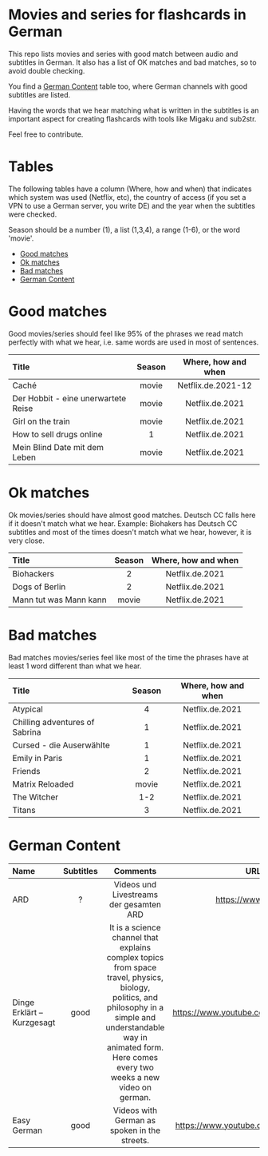 # Movies and series for flashcards in German
This repo lists movies and series with good match between audio and subtitles in German. It also has a list of OK matches and bad matches, so to avoid double checking.

You find a [German Content](#german-content) table too, where German channels with good subtitles are listed.

Having the words that we hear matching what is written in the subtitles is an important aspect for creating
flashcards with tools like Migaku and sub2str.

Feel free to contribute.

# Tables
The following tables have a column (Where, how and when) that indicates 
which system was used (Netflix, etc), the country of access 
(if you set a VPN to use a German server, you write DE) and the year 
when the subtitles were checked.

Season should be a number (1), a list (1,3,4), a range (1-6), or the word 'movie'.

- [Good matches](#good-matches)
- [Ok matches](#ok-matches)
- [Bad matches](#bad-matches)
- [German Content](#german-content)

# Good matches

Good movies/series should feel like 95% of the phrases we read match perfectly with what we hear, i.e. same words are used in most of sentences.

| Title  | Season | Where, how and when |
| :-- | :--: | :--: | 
| Caché | movie | Netflix.de.2021-12 |
| Der Hobbit - eine unerwartete Reise | movie | Netflix.de.2021 |
| Girl on the train | movie | Netflix.de.2021 |
| How to sell drugs online | 1 | Netflix.de.2021 |
| Mein Blind Date mit dem Leben | movie | Netflix.de.2021 |

<!--| title  | season | country | validation date |-->

# Ok matches

Ok movies/series should have almost good matches. Deutsch CC falls  here if it doesn't match what we hear.
Example: Biohakers has Deutsch CC subtitles and most of the times doesn't match what we hear, however, it is very close.

| Title  | Season | Where, how and when |
| :-- | :--: | :--: | 
| Biohackers  | 2 | Netflix.de.2021 |
| Dogs of Berlin  | 2 | Netflix.de.2021 |
| Mann tut was Mann kann | movie | Netflix.de.2021 |


# Bad matches

Bad matches movies/series feel like most of the time the phrases have at least 1 word different than what we hear.

| Title  | Season | Where, how and when |
| :-- | :--: | :--: | 
| Atypical  | 4 | Netflix.de.2021 |
| Chilling adventures of Sabrina  | 1 | Netflix.de.2021 |
| Cursed - die Auserwählte  | 1 | Netflix.de.2021 |
| Emily in Paris  | 1 | Netflix.de.2021 |
| Friends  | 2 | Netflix.de.2021 |
| Matrix Reloaded | movie | Netflix.de.2021 |
| The Witcher  | 1-2 | Netflix.de.2021 |
| Titans  | 3 | Netflix.de.2021 |

# German Content
| Name  | Subtitles | Comments | URL |
| :-- | :--: |  :--: |:--: | 
| ARD | ? |  Videos und Livestreams der gesamten ARD |  https://www.ard.de/ |
| Dinge Erklärt – Kurzgesagt | good | It is a science channel that explains complex topics from space travel, physics, biology, politics, and philosophy in a simple and understandable way in animated form. Here comes every two weeks a new video on german.| https://www.youtube.com/c/KurzgesagtDE |
| Easy German | good | Videos with German as spoken in the streets. | https://www.youtube.com/c/EasyGerman |
